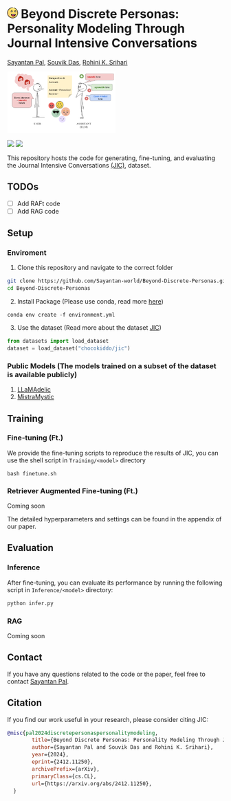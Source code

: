
# <img src="assets/logo.png" style="width: 5%"> Beyond Discrete Personas: Personality Modeling Through Journal Intensive Conversations
[Sayantan Pal](https://sayantan-world.github.io/), [Souvik Das](https://www.acsu.buffalo.edu/~souvikda/), [Rohini K. Srihari](https://www.acsu.buffalo.edu/~rohini/)

<img src="assets/cover.png" style="width: 50%">

<a href='https://sayantan-world.github.io/jic-coling-web/'><img src='https://img.shields.io/badge/Project-Page-Green'></a>
<a href='https://arxiv.org/pdf/2412.11250'><img src='https://img.shields.io/badge/Paper-PDF-orange'></a> 

This repository hosts the code for generating, fine-tuning, and evaluating the Journal Intensive Conversations [(JIC)](https://huggingface.co/datasets/chocokiddo/jic), dataset.

## TODOs
- [ ] Add RAFt code
- [ ] Add RAG code

## Setup
### Enviroment
1. Clone this repository and navigate to the correct folder
```bash
git clone https://github.com/Sayantan-world/Beyond-Discrete-Personas.git
cd Beyond-Discrete-Personas
```
2. Install Package (Please use conda, read more [here](https://docs.anaconda.com/miniconda/install/))
```Shell
conda env create -f environment.yml
```

3. Use the dataset (Read more about the dataset [JIC](https://huggingface.co/datasets/chocokiddo/jic))
```python
from datasets import load_dataset
dataset = load_dataset("chocokiddo/jic")
```

### Public Models (The models trained on a subset of the dataset is available publicly)
1. [LLaMAdelic](https://huggingface.co/choco58/LLaMAdelic)
2. [MistraMystic](https://huggingface.co/choco58/MistraMystic)

## Training

### Fine-tuning (Ft.)
We provide the fine-tuning scripts to reproduce the results of JIC, you can use the shell script in `Training/<model>` directory
```Shell
bash finetune.sh
```

### Retriever Augmented Fine-tuning (Ft.)
Coming soon

The detailed hyperparameters and settings can be found in the appendix of our paper.

## Evaluation

### Inference
After fine-tuning, you can evaluate its performance by running the following script in `Inference/<model>` directory:
```python
python infer.py
```

### RAG
Coming soon


## Contact
If you have any questions related to the code or the paper, feel free to contact [Sayantan Pal](spal5@buffalo.edu).


## Citation
If you find our work useful in your research, please consider citing JIC:
```bibtex
@misc{pal2024discretepersonaspersonalitymodeling,
        title={Beyond Discrete Personas: Personality Modeling Through Journal Intensive Conversations}, 
        author={Sayantan Pal and Souvik Das and Rohini K. Srihari},
        year={2024},
        eprint={2412.11250},
        archivePrefix={arXiv},
        primaryClass={cs.CL},
        url={https://arxiv.org/abs/2412.11250}, 
  }
```
